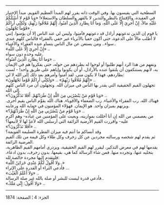 ------------------------------------------------------------------------

السطحية التي يقيسون بها. وفي الوقت ذاته يقرر لهم المبدأ العظيم القويم.
مبدأ الإختيار في العقيدة، والإقتناع بالنظر والتدبر، لا بالقهر والسلطان
والاستعلاء! «وَيا قَوْمِ لا أَسْئَلُكُمْ عَلَيْهِ مالاً، إِنْ أَجرِيَ إِلَّا عَلَى اللَّهِ، وَما أَنَا
بِطارِدِ الَّذِينَ آمَنُوا، إِنَّهُمْ مُلاقُوا رَبِّهِمْ، وَلكِنِّي أَراكُمْ قَوْماً تَجْهَلُونَ» .  
يا قوم إن الذين تدعونهم أراذل قد دعوتهم فآمنوا، وليس لي عند الناس إلا أن
يؤمنوا. إنني لا أطلب مالاً على الدعوة، حتى أكون حفياً بالأثرياء غير حفي
بالفقراء فالناس كلهم عندي سواء.. ومن يستغن عن مال الناس يتساو عنده
الفقراء والأغنياء..  
«إِنْ أَجرِيَ إِلَّا عَلَى اللَّهِ» ..  
عليه وحده دون سواه.  
«وَما أَنَا بِطارِدِ الَّذِينَ آمَنُوا» ..  
ونفهم من هذا الرد أنهم طلبوا أو لوحوا له بطردهم من حوله، حتى يفكروا هم
في الإيمان به، لأنهم يستنكفون أن يلتقوا عنده بالأراذل، أو أن يكونوا
وإياهم على طريق واحد! - لست بطاردهم، فهذا لا يكون مني. لقد آمنوا وأمرهم
بعد ذلك إلى الله لا لي:  
«إِنَّهُمْ مُلاقُوا رَبِّهِمْ» .. «وَلكِنِّي أَراكُمْ قَوْماً تَجْهَلُونَ» ..  
تجهلون القيم الحقيقية التي يقدر بها الناس في ميزان الله. وتجهلون أن مرد
الناس كلهم إلى الله.  
«وَيا قَوْمِ مَنْ يَنْصُرُنِي مِنَ اللَّهِ إِنْ طَرَدْتُهُمْ. أَفَلا تَذَكَّرُونَ؟» ..  
فهناك الله. رب الفقراء والأغنياء. رب الضعفاء والأقوياء. هناك الله يقوِّم
الناس بقيم أخرى. ويزنهم بميزان واحد. هو الإيمان. فهؤلاء المؤمنون في
حماية الله ورعايته.  
«وَيا قَوْمِ مَنْ يَنْصُرُنِي مِنَ اللَّهِ إِنْ طَرَدْتُهُمْ؟» ..  
من يعصمني من الله إن أنا أخللت بموازينه، وبغيت على المؤمنين من عباده-
وهم أكرم عليه- وأقررت القيم الأرضية الزائفة التي أرسلني الله لأعدّ لها لا
لأتبعها؟  
«أَفَلا تَذَكَّرُونَ؟» ..  
وقد أنساكم ما أنتم فيه ميزان الفطرة السليمة القويمة؟  
ثم يقدم لهم شخصه ورسالته مجردين عن كل زخرف وكل طلاء وكل قيمة من تلك
القيم العرضية الزائفة.  
يقدمها لهم في معرض التذكير، ليقرر لهم القيم الحقيقية، ويزدري أمامهم
القيم الظاهرية، بتخليه عنها، وتجرده منها. فمن شاء الرسالة كما هي،
بقيمها، بدون زخرف، بدون ادعاء، فليتقدم إليها مجردة خالصة لله:  
«وَلا أَقُولُ لَكُمْ عِنْدِي خَزائِنُ اللَّهِ..»  
فأدعي الثراء أو القدرة على الإثراء ...  
«وَلا أَعْلَمُ الْغَيْبَ» ..  
فأدعي قدرة ليست للبشر أو صلة بالله غير صلة الرسالة..  
«وَلا أَقُولُ: إِنِّي مَلَكٌ» ..

------------------------------------------------------------------------

الجزء: 4 ¦ الصفحة: 1874
